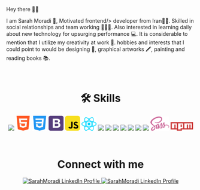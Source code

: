Hey there 👩‍💻
<!-- <hr/> -->

I am Sarah Moradi 👩, Motivated frontend/> developer from Iran🐱‍👤. Skilled in social
relationships and team working 🙋‍♀🤝. Also
interested in learning daily about new
technology for upsurging performance 💻. It is considerable to mention that I
utilize my creativity at work 🌈. hobbies and
interests that I could point to would be
designing 🌊, graphical artworks 🖍, painting
and reading books 📚.
<br/>
<br/><br/>


<h1 align="center">🛠 Skills</h1>  
<p align="center"> 
  <img src="https://www.vectorlogo.zone/logos/frontapp/frontapp-ar21.svg" width="80"/>
  <img src="https://raw.githubusercontent.com/pkkulhari/pkkulhari/master/icons/html.svg" width="40"/>
  <img src="https://raw.githubusercontent.com/pkkulhari/pkkulhari/master/icons/css.svg" width="40"/>
  <img src="https://raw.githubusercontent.com/pkkulhari/pkkulhari/master/icons/bootstrap.svg" width="40"/>
  <img src="https://raw.githubusercontent.com/pkkulhari/pkkulhari/master/icons/js.svg" width="40"/>
  <img src="https://raw.githubusercontent.com/pkkulhari/pkkulhari/master/icons/react.svg" width="40"/> 
  <img src="https://upcdn.io/W142hJk/raw/demo/4mkjrYr42E.svg" width="40"/> 
  <img src="https://www.vectorlogo.zone/logos/git-scm/git-scm-icon.svg" width="40"/>
  <img src="https://www.vectorlogo.zone/logos/yarnpkg/yarnpkg-icon.svg" width="40"/>
  <img src="https://www.vectorlogo.zone/logos/getpostman/getpostman-icon.svg" width="40"/>
  <img src="https://upcdn.io/W142hJk/raw/demo/4mkjpyx6Fq.svg" width="40"/>
  <img src="https://upcdn.io/W142hJk/raw/demo/4mkjoM9VDF.svg" width="60"/>
  <img src="https://upcdn.io/W142hJk/raw/demo/4mkjqoQzLi.svg" width="40"/>
  <img src="https://raw.githubusercontent.com/pkkulhari/pkkulhari/master/icons/sass.svg" width="50"/>
  <img src="https://raw.githubusercontent.com/atefeh-syf/atefeh-syf/main/icons/npm.svg" width="60"/>
</p>
<br/>
<h1 align="center">Connect with me</h1> 
<p align="center"> 
  <a href="www.linkedin.com/in/sarah-moradii" target="blank">
    <img src="https://www.vectorlogo.zone/logos/linkedin/linkedin-icon.svg" alt="SarahMoradi LinkedIn Profile" height="40" width="40">
    <img src="https://www.vectorlogo.zone/logos/telegram/telegram-tile.svg" alt="SarahMoradi LinkedIn Profile" height="40" width="40">
  </a>
</p>






<!-- Languages :
![Alt text](https://fastupload.io/en/jBKDhc3N1tQ4hzx/preview "Optional title")
<img src="https://fastupload.io/en/jBKDhc3N1tQ4hzx/file" alt="Alt text" title="Optional title" /> -->
